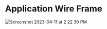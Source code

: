 # Application Wire Frame

![Screenshot 2023-04-11 at 2 22 39 PM](https://user-images.githubusercontent.com/85093425/231255761-2319ba0b-9fa8-446e-812a-b29bba028011.png)
